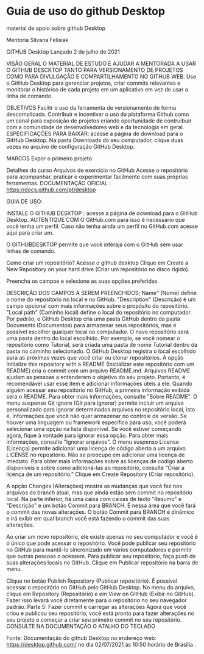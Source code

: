 # Guia de uso do github Desktop
 material de apoio sobre github Desktop


Mentoria Silvana Felisiak 

GITHUB Desktop
Lançado 2 de julho  de 2021

VISÃO GERAL
O MATERIAL DE ESTUDO É AJUDAR A MENTORADA A USAR O GITHUB DESCKTOP TANTO PARA VERSIONAMENTO DE PROJETOS COMO PARA DIVULGAÇÃO   E COMPARTILHAMENTO NO GITHUB WEB.
Use o GitHub Desktop para gerenciar projetos, criar commits relevantes e monitorar o histórico de cada projeto em um aplicativo em vez de usar a linha de comando.


OBJETIVOS
Faciitr o uso da ferramenta de versionamento de forma descomplicada.
Contribuir e incentivar o uso da plataforma Github como um canal para exposição de projetos criando oportunidade de contruibuir com a comunidade de desenvolvedores web e da tecnologia em geral.
ESPECIFICAÇÕES
PARA BAIXAR: acesse a página de download para o GitHub Desktop.
Na pasta Downloads do seu computador, clique duas vezes no arquivo de configuração GitHub Desktop.


MARCOS
Expor o primeiro projeto 

Detalhes do curso
Arquivos de exercício no GitHub
Acesse o repositório para acompanhar, praticar e experimentar facilmente com suas próprias ferramentas.
DOCUMENTAÇÃO OFICIAL : https://docs.github.com/pt/desktop

GUIA DE USO: 

INSTALE O GITHUB DESKTOP : acesse a página de download para o GitHub Desktop.
AUTENTIQUE COM O GitHub.com para isso é necessário que você tenha um perfil. Caso não tenha ainda um perfil no GitHub.com acesse aqui para criar um.

O GITHUBDESKTOP permite que você interaja com o GitHub sem usar linhas de comando.




Como criar um repositório? 
Acesse o github desktop 
Clique em Create a New Repository on your hard drive (Criar um repositório no disco rígido).













Preencha os campos e selecione as suas opções preferidas.


DESCRIÇÃO DOS CAMPOS A SEREM PREENCHIDOS;
Name" (Nome) define o nome do repositório no local e no GitHub.
"Description" (Descrição) é um campo opcional com mais informações sobre o propósito do repositório.
"Local path" (Caminho local) define o local do repositório no computador. Por padrão, o GitHub Desktop cria uma pasta GitHub dentro da pasta Documents (Documentos) para armazenar seus repositórios, mas é possível escolher qualquer local no computador. O novo repositório será uma pasta dentro do local escolhido. Por exemplo, se você nomear o repositório como Tutorial, será criada uma pasta de nome Tutorial dentro da pasta no caminho selecionado. O GitHub Desktop registra o local escolhido para as próximas vezes que você criar ou clonar repositórios.
A opção Initialize this repository with a README (Inicializar este repositório com um README) cria o commit com um arquivo README.md. Arquivos README ajudam as pessoas a entenderem o objetivo do seu projeto. Portanto, é recomendável usar esse item e adicionar informações úteis a ele. Quando alguém acessar seu repositório no GitHub, a primeira informação exibida será o README. Para obter mais informações, consulte "Sobre README".
O menu suspenso Git ignore (Git para ignorar) permite incluir um arquivo personalizado para ignorar determinados arquivos no repositório local, isto é, informações que você não quer armazenar no controle de versão. Se houver uma linguagem ou framework específico para uso, você poderá selecionar uma opção na lista disponível. Se você estiver começando agora, fique à vontade para ignorar essa opção. Para obter mais informações, consulte "Ignorar arquivos".
O menu suspenso License (Licença) permite adicionar uma licença de código aberto a um arquivo LICENSE no repositório. Não se preocupe em adicionar uma licença de imediato. Para obter mais informações sobre as licenças de código aberto disponíveis e sobre como adicioná-las ao repositório, consulte "Criar a licença de um repositório."
Clique em Create Repository (Criar repositório).

 
A opção Changes (Alterações) mostra as mudanças que você fez nos arquivos do branch atual, mas que ainda estão sem commit no repositório local. Na parte inferior, há uma caixa com caixas de texto "Resumo" e "Descrição" e um botão Commit para BRANCH. É nessa área que você fará o commit das novas alterações. O botão Commit para BRANCH é dinâmico e irá exibir em qual branch você está fazendo o commit das suas alterações.
 
Ao criar um novo repositório, ele existe apenas no seu computador e você é o único que pode acessar o repositório. Você pode publicar seu repositório no GitHub para mantê-lo sincronizado em vários computadores e permitir que outras pessoas o acessem. Para publicar seu repositório, faça push de suas alterações locais no GitHub.
Clique em Publicar repositório na barra de menu.
 

 

Clique no botão Publish Repository (Publicar repositório).
É possível acessar o repositório no GitHub pelo GitHub Desktop. No menu do arquivo, clique em Repository (Repositório) e em View on GitHub (Exibir no GitHub). Fazer isso levará você diretamente para o repositório no seu navegador padrão.
Parte 5: Fazer commit e carregar as alterações
Agora que você criou e publicou seu repositório, você está pronto para fazer alterações no seu projeto e começar a criar seu primeiro commit no seu repositório.
CONSULTE NA DOCUMENTAÇÃO O ATALHO DO TECLADO 
 

Fonte: Documentação do  github Desktop   no endereço web: https://desktop.github.com/ no dia 02/07/2021 às 10:50 horário de Brasília .






